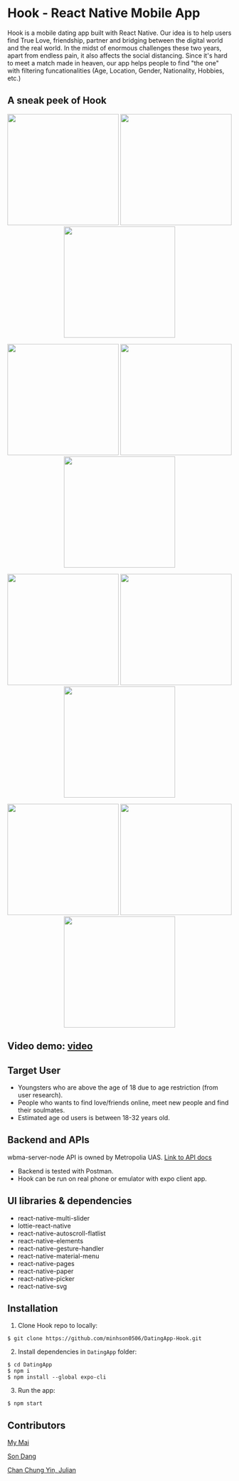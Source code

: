 # Hook - React Native Mobile App
Hook is a mobile dating app built with React Native. Our idea is to help users find True Love, friendship, partner and bridging between the digital world and the real world. In the midst of enormous challenges these two years, apart from endless pain, it also affects the social distancing. Since it's hard to meet a match made in heaven, our app helps people to find "the one" with filtering funcationalities (Age, Location, Gender, Nationality, Hobbies, etc.)

## A sneak peek of Hook
<p align="center">
  <img src="https://user-images.githubusercontent.com/70948419/157508663-1d0b4250-9a8c-43bb-84c2-0c94640101d8.PNG" width="250"> 
  <img src="https://user-images.githubusercontent.com/70948419/157509109-66cb74ae-1133-4761-9c29-8e412199b5c6.PNG" width="250"> 
  <img src="https://user-images.githubusercontent.com/70948419/157509409-89033b19-668b-4841-bf92-921b6acf61cf.PNG" width="250">
</p> 
<p align="center">
  <img src="https://user-images.githubusercontent.com/70948419/157509456-9c5ad8ce-ab03-4115-8fe5-25d54de39eba.PNG" width="250"> 
  <img src="https://user-images.githubusercontent.com/70948419/157511248-5e899e73-cd41-47c4-bca0-c36a22bf5ea0.PNG" width="250"> 
  <img src="https://user-images.githubusercontent.com/70948419/157509683-a5da40c9-4acd-4be7-b227-83fe5ad54d04.PNG" width="250">
</p> 
<p align="center"> 
  <img src="https://user-images.githubusercontent.com/70948419/157509690-ca5f9512-885b-4533-a1c5-d8399943525a.PNG" width="250"> 
  <img src="https://user-images.githubusercontent.com/70948419/157509721-645f1e6b-ff5b-4a94-a370-9f5aa4f48b9d.PNG" width="250">  
  <img src="https://user-images.githubusercontent.com/70948419/157510101-ac93fab7-13c9-4caa-990e-a0a7ea4a1eac.PNG" width="250">
</p> 
<p align="center">
  <img src="https://user-images.githubusercontent.com/70948419/157510405-98d6efea-3f96-4a62-98ad-7355afdbff71.PNG" width="250"> 
  <img src="https://user-images.githubusercontent.com/70948419/157510713-aec2489f-19f7-4f71-a8aa-641ac5d72499.PNG" width="250"> 
  <img src="https://user-images.githubusercontent.com/70948419/157510090-dcb9c2df-c210-4433-88e5-79bf864b6542.PNG" width="250">
</p>


## Video demo: [video](https://drive.google.com/file/d/1B0wMoaYPX6kn6MfuARLsUR7ufDsqduAH/view?usp=sharing)

## Target User
- Youngsters who are above the age of 18 due to age restriction (from user research).
- People who wants to find love/friends online, meet new people and find their soulmates.
- Estimated age od users is between 18-32 years old.

## Backend and APIs
wbma-server-node API is owned by Metropolia UAS. [Link to API docs](https://media.mw.metropolia.fi/wbma/docs/#api-Media-GetSpecificUserMediaFiles)
- Backend is tested with Postman.
- Hook can be run on real phone or emulator with expo client app.

## UI libraries & dependencies
- react-native-multi-slider
- lottie-react-native
- react-native-autoscroll-flatlist
- react-native-elements
- react-native-gesture-handler
- react-native-material-menu
- react-native-pages
- react-native-paper
- react-native-picker
- react-native-svg
    
## Installation
1. Clone Hook repo to locally:
```
$ git clone https://github.com/minhson0506/DatingApp-Hook.git
```
2. Install dependencies in `DatingApp` folder:
```
$ cd DatingApp
$ npm i
$ npm install --global expo-cli
```
3. Run the app:
```
$ npm start
```

## Contributors
[My Mai](https://github.com/thuymymai)

[Son Dang](https://github.com/minhson0506)

[Chan Chung Yin, Julian](https://github.com/JulianCCY)
